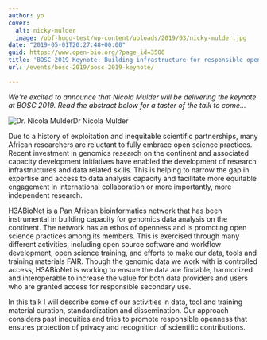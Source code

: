 ```yaml
---
author: yo
cover:
  alt: nicky-mulder
  image: /obf-hugo-test/wp-content/uploads/2019/03/nicky-mulder.jpg
date: "2019-05-01T20:27:48+00:00"
guid: https://www.open-bio.org/?page_id=3506
title: 'BOSC 2019 Keynote: Building infrastructure for responsible open science in Africa'
url: /events/bosc-2019/bosc-2019-keynote/

---
```

_We're excited to announce that Nicola Mulder will be delivering the keynote at BOSC 2019. Read the abstract below for a taster of the talk to come..._

![Dr. Nicola Mulder](/obf-hugo-test/wp/wp-content/uploads/2019/03/nicky-mulder.jpg)Dr Nicola Mulder

Due to a history of exploitation and inequitable scientific partnerships, many African researchers are reluctant to fully embrace open science practices. Recent investment in genomics research on the continent and associated capacity development initiatives have enabled the development of research infrastructures and data related skills. This is helping to narrow the gap in expertise and access to data analysis capacity and facilitate more equitable engagement in international collaboration or more importantly, more independent research.

H3ABioNet is a Pan African bioinformatics network that has been instrumental in building capacity for genomics data analysis on the continent. The network has an ethos of openness and is promoting open science practices among its members. This is exercised through many different activities, including open source software and workflow development, open science training, and efforts to make our data, tools and training materials FAIR. Though the genomic data we work with is controlled access, H3ABioNet is working to ensure the data are findable, harmonized and interoperable to increase the value for both data providers and users who are granted access for responsible secondary use.

In this talk I will describe some of our activities in data, tool and training material curation, standardization and dissemination. Our approach considers past inequities and tries to promote responsible openness that ensures protection of privacy and recognition of scientific contributions.
